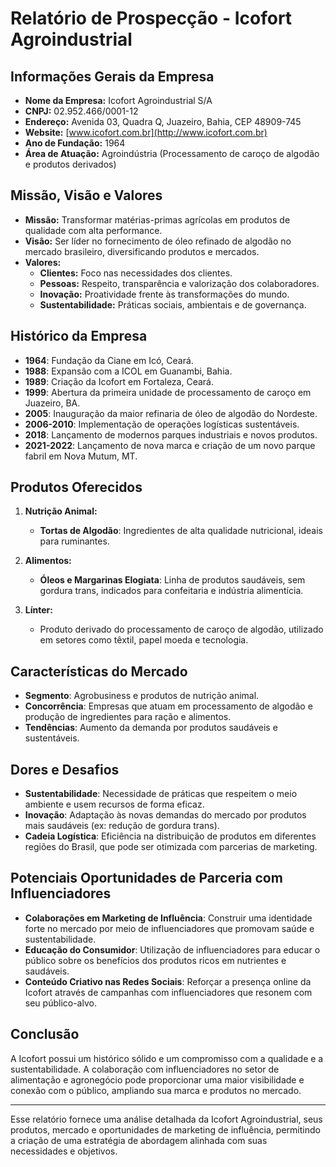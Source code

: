 # Relatório de Prospecção - Icofort Agroindustrial

## Informações Gerais da Empresa
- **Nome da Empresa:** Icofort Agroindustrial S/A
- **CNPJ:** 02.952.466/0001-12
- **Endereço:** Avenida 03, Quadra Q, Juazeiro, Bahia, CEP 48909-745
- **Website:** [www.icofort.com.br](http://www.icofort.com.br)
- **Ano de Fundação:** 1964
- **Área de Atuação:** Agroindústria (Processamento de caroço de algodão e produtos derivados)

## Missão, Visão e Valores
- **Missão:** Transformar matérias-primas agrícolas em produtos de qualidade com alta performance.
- **Visão:** Ser líder no fornecimento de óleo refinado de algodão no mercado brasileiro, diversificando produtos e mercados.
- **Valores:**
  - **Clientes:** Foco nas necessidades dos clientes.
  - **Pessoas:** Respeito, transparência e valorização dos colaboradores.
  - **Inovação:** Proatividade frente às transformações do mundo.
  - **Sustentabilidade:** Práticas sociais, ambientais e de governança.

## Histórico da Empresa
- **1964**: Fundação da Ciane em Icó, Ceará.
- **1988**: Expansão com a ICOL em Guanambi, Bahia.
- **1989**: Criação da Icofort em Fortaleza, Ceará.
- **1999**: Abertura da primeira unidade de processamento de caroço em Juazeiro, BA.
- **2005**: Inauguração da maior refinaria de óleo de algodão do Nordeste.
- **2006-2010**: Implementação de operações logísticas sustentáveis.
- **2018**: Lançamento de modernos parques industriais e novos produtos.
- **2021-2022**: Lançamento de nova marca e criação de um novo parque fabril em Nova Mutum, MT.

## Produtos Oferecidos
1. **Nutrição Animal:**
   - **Tortas de Algodão**: Ingredientes de alta qualidade nutricional, ideais para ruminantes.
   
2. **Alimentos:**
   - **Óleos e Margarinas Elogiata**: Linha de produtos saudáveis, sem gordura trans, indicados para confeitaria e indústria alimentícia.

3. **Línter:**
   - Produto derivado do processamento de caroço de algodão, utilizado em setores como têxtil, papel moeda e tecnologia.

## Características do Mercado
- **Segmento**: Agrobusiness e produtos de nutrição animal.
- **Concorrência**: Empresas que atuam em processamento de algodão e produção de ingredientes para ração e alimentos.
- **Tendências**: Aumento da demanda por produtos saudáveis e sustentáveis.

## Dores e Desafios
- **Sustentabilidade**: Necessidade de práticas que respeitem o meio ambiente e usem recursos de forma eficaz.
- **Inovação**: Adaptação às novas demandas do mercado por produtos mais saudáveis (ex: redução de gordura trans).
- **Cadeia Logística**: Eficiência na distribuição de produtos em diferentes regiões do Brasil, que pode ser otimizada com parcerias de marketing.

## Potenciais Oportunidades de Parceria com Influenciadores
- **Colaborações em Marketing de Influência**: Construir uma identidade forte no mercado por meio de influenciadores que promovam saúde e sustentabilidade.
- **Educação do Consumidor**: Utilização de influenciadores para educar o público sobre os benefícios dos produtos ricos em nutrientes e saudáveis.
- **Conteúdo Criativo nas Redes Sociais**: Reforçar a presença online da Icofort através de campanhas com influenciadores que resonem com seu público-alvo.

## Conclusão
A Icofort possui um histórico sólido e um compromisso com a qualidade e a sustentabilidade. A colaboração com influenciadores no setor de alimentação e agronegócio pode proporcionar uma maior visibilidade e conexão com o público, ampliando sua marca e produtos no mercado.

---

Esse relatório fornece uma análise detalhada da Icofort Agroindustrial, seus produtos, mercado e oportunidades de marketing de influência, permitindo a criação de uma estratégia de abordagem alinhada com suas necessidades e objetivos.